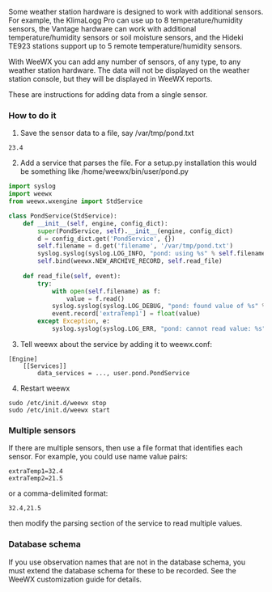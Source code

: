 Some weather station hardware is designed to work with additional sensors.  For example, the KlimaLogg Pro can use up to 8 temperature/humidity sensors, the Vantage hardware can work with additional temperature/humidity sensors or soil moisture sensors, and the Hideki TE923 stations support up to 5 remote temperature/humidity sensors.

With WeeWX you can add any number of sensors, of any type, to any weather station hardware.  The data will not be displayed on the weather station console, but they will be displayed in WeeWX reports.

These are instructions for adding data from a single sensor.

### How to do it

1.  Save the sensor data to a file, say /var/tmp/pond.txt

```
23.4
```

2.  Add a service that parses the file.  For a setup.py installation this would be something like /home/weewx/bin/user/pond.py

```Python
import syslog
import weewx
from weewx.wxengine import StdService

class PondService(StdService):
    def __init__(self, engine, config_dict):
        super(PondService, self).__init__(engine, config_dict)      
        d = config_dict.get('PondService', {})
        self.filename = d.get('filename', '/var/tmp/pond.txt')
        syslog.syslog(syslog.LOG_INFO, "pond: using %s" % self.filename)
        self.bind(weewx.NEW_ARCHIVE_RECORD, self.read_file)
    
    def read_file(self, event):
        try:
            with open(self.filename) as f:
                value = f.read()
            syslog.syslog(syslog.LOG_DEBUG, "pond: found value of %s" % value)
            event.record['extraTemp1'] = float(value)
        except Exception, e:
            syslog.syslog(syslog.LOG_ERR, "pond: cannot read value: %s" % e)
```

3.  Tell weewx about the service by adding it to weewx.conf:

```
[Engine]
    [[Services]]
        data_services = ..., user.pond.PondService
```

4.  Restart weewx

```
sudo /etc/init.d/weewx stop
sudo /etc/init.d/weewx start
```

### Multiple sensors

If there are multiple sensors, then use a file format that identifies each sensor.  For example, you could use name value pairs:

```
extraTemp1=32.4
extraTemp2=21.5
```

or a comma-delimited format:

```
32.4,21.5
```

then modify the parsing section of the service to read multiple values.

### Database schema

If you use observation names that are not in the database schema, you must extend the database schema for these to be recorded.  See the WeeWX customization guide for details.
